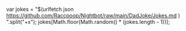 var jokes = "$(urlfetch json https://github.com/Raccpoop/Nightbot/raw/main/DadJoke/Jokes.md ) ".split("+x");
jokes[Math.floor(Math.random() * (jokes.length - 1))];